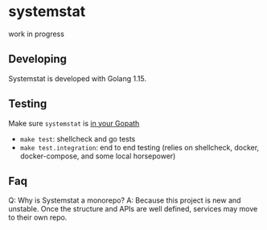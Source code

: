 # systemstat

work in progress

## Developing

Systemstat is developed with Golang 1.15.

## Testing

Make sure `systemstat` is [in your Gopath](https://golang.org/doc/code.html)
- `make test`: shellcheck and go tests
- `make test.integration`: end to end testing (relies on shellcheck, docker, docker-compose, and some local horsepower)

## Faq

Q: Why is Systemstat a monorepo?
A: Because this project is new and unstable. Once the structure and APIs are well defined, services may move to their own repo.
